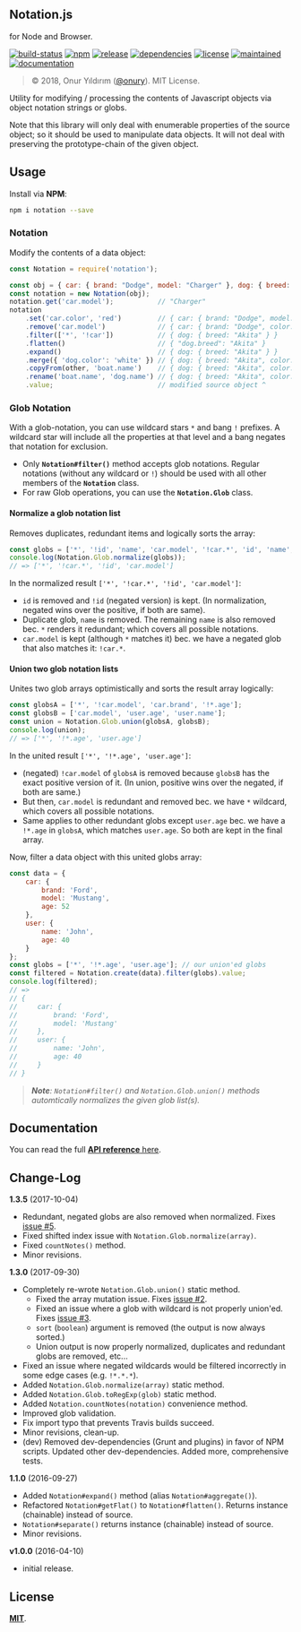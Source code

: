 ## Notation.js

for Node and Browser.

[![build-status](https://img.shields.io/travis/onury/notation.svg?branch=master)](https://travis-ci.org/onury/notation)
[![npm](http://img.shields.io/npm/v/notation.svg)](https://www.npmjs.com/package/notation)
[![release](https://img.shields.io/github/release/onury/notation.svg)](https://github.com/onury/notation)
[![dependencies](https://david-dm.org/onury/notation.svg)](https://david-dm.org/onury/notation)
[![license](http://img.shields.io/npm/l/notation.svg)](https://github.com/onury/notation/blob/master/LICENSE)
[![maintained](https://img.shields.io/maintenance/yes/2018.svg)](https://github.com/onury/notation/graphs/commit-activity)
[![documentation](https://img.shields.io/badge/documentation-click_to_read-c27cf4.svg?documentation=click_to_read)](http://onury.io/notation/?api=notation)

> © 2018, Onur Yıldırım ([@onury](https://github.com/onury)). MIT License.

Utility for modifying / processing the contents of Javascript objects via object notation strings or globs.

Note that this library will only deal with enumerable properties of the source object; so it should be used to manipulate data objects. It will not deal with preserving the prototype-chain of the given object.


## Usage

Install via **NPM**:

```sh
npm i notation --save
```

### Notation
Modify the contents of a data object:

```js
const Notation = require('notation');

const obj = { car: { brand: "Dodge", model: "Charger" }, dog: { breed: "Akita" } };
const notation = new Notation(obj);
notation.get('car.model');           // "Charger"
notation
    .set('car.color', 'red')         // { car: { brand: "Dodge", model: "Charger", color: "red" }, dog: { breed: "Akita" } }
    .remove('car.model')             // { car: { brand: "Dodge", color: "red" }, dog: { breed: "Akita" } }
    .filter(['*', '!car'])           // { dog: { breed: "Akita" } }
    .flatten()                       // { "dog.breed": "Akita" }
    .expand()                        // { dog: { breed: "Akita" } }
    .merge({ 'dog.color': 'white' }) // { dog: { breed: "Akita", color: "white" } }
    .copyFrom(other, 'boat.name')    // { dog: { breed: "Akita", color: "white" }, boat: { name: "Mojo" } }
    .rename('boat.name', 'dog.name') // { dog: { breed: "Akita", color: "white", name: "Mojo" } }
    .value;                          // modified source object ^
```

### Glob Notation

With a glob-notation, you can use wildcard stars `*` and bang `!` prefixes. A wildcard star will include all the properties at that level and a bang negates that notation for exclusion.

- Only **`Notation#filter()`** method accepts glob notations. Regular notations (without any wildcard or `!`) should be used with all other members of the **`Notation`** class.
- For raw Glob operations, you can use the **`Notation.Glob`** class.

#### Normalize a glob notation list

Removes duplicates, redundant items and logically sorts the array:
```js
const globs = ['*', '!id', 'name', 'car.model', '!car.*', 'id', 'name', 'age'];
console.log(Notation.Glob.normalize(globs));
// => ['*', '!car.*', '!id', 'car.model']
```

In the normalized result `['*', '!car.*', '!id', 'car.model']`:
- `id` is removed and `!id` (negated version) is kept. (In normalization, negated wins over the positive, if both are same).
- Duplicate glob, `name` is removed. The remaining `name` is also removed bec. `*` renders it redundant; which covers all possible notations.
- `car.model` is kept (although `*` matches it) bec. we have a negated glob that also matches it: `!car.*`.

#### Union two glob notation lists

Unites two glob arrays optimistically and sorts the result array logically:
```js
const globsA = ['*', '!car.model', 'car.brand', '!*.age'];
const globsB = ['car.model', 'user.age', 'user.name'];
const union = Notation.Glob.union(globsA, globsB); 
console.log(union);
// => ['*', '!*.age', 'user.age']
```
In the united result `['*', '!*.age', 'user.age']`:
- (negated) `!car.model` of `globsA` is removed because `globsB` has the exact positive version of it. (In union, positive wins over the negated, if both are same.) 
- But then, `car.model` is redundant and removed bec. we have `*` wildcard, which covers all possible notations. 
- Same applies to other redundant globs except `user.age` bec. we have a `!*.age` in `globsA`, which matches `user.age`. So both are kept in the final array.

Now, filter a data object with this united globs array:
```js
const data = {
    car: {
        brand: 'Ford',
        model: 'Mustang',
        age: 52
    },
    user: {
        name: 'John',
        age: 40
    }
};
const globs = ['*', '!*.age', 'user.age']; // our union'ed globs
const filtered = Notation.create(data).filter(globs).value;
console.log(filtered);
// =>
// {
//     car: {
//         brand: 'Ford',
//         model: 'Mustang'
//     },
//     user: {
//         name: 'John',
//         age: 40
//     }
// }
```

> _**Note**: `Notation#filter()` and `Notation.Glob.union()` methods automtically normalizes the given glob list(s)._

## Documentation

You can read the full [**API reference** here][docs].

## Change-Log

**1.3.5** (2017-10-04)  

- Redundant, negated globs are also removed when normalized. Fixes [issue #5](https://github.com/onury/notation/issues/5).
- Fixed shifted index issue with `Notation.Glob.normalize(array)`.
- Fixed `countNotes()` method.
- Minor revisions.

**1.3.0** (2017-09-30)  

- Completely re-wrote `Notation.Glob.union()` static method.
    - Fixed the array mutation issue. Fixes [issue #2](https://github.com/onury/notation/issues/2).
    - Fixed an issue where a glob with wildcard is not properly union'ed. Fixes [issue #3](https://github.com/onury/notation/issues/3). 
    - `sort` (`boolean`) argument is removed (the output is now always sorted.)
    - Union output is now properly normalized, duplicates and redundant globs are removed, etc...
- Fixed an issue where negated wildcards would be filtered incorrectly in some edge cases (e.g. `!*.*.*`).
- Added `Notation.Glob.normalize(array)` static method.
- Added `Notation.Glob.toRegExp(glob)` static method.
- Added `Notation.countNotes(notation)` convenience method.
- Improved glob validation.
- Fix import typo that prevents Travis builds succeed.
- Minor revisions, clean-up.
- (dev) Removed dev-dependencies (Grunt and plugins) in favor of NPM scripts. Updated other dev-dependencies. Added more, comprehensive tests.

**1.1.0** (2016-09-27)  

- Added `Notation#expand()` method (alias `Notation#aggregate()`).
- Refactored `Notation#getFlat()` to `Notation#flatten()`. Returns instance (chainable) instead of source.
- `Notation#separate()` returns instance (chainable) instead of source.
- Minor revisions.

**v1.0.0** (2016-04-10)  

- initial release.

## License

[**MIT**](https://github.com/onury/notation/blob/master/LICENSE).

[docs]:http://onury.github.io/notation/?api=notation
